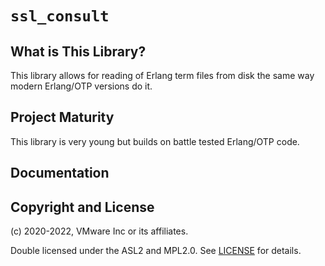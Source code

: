 # `ssl_consult`

## What is This Library?

This library allows for reading of Erlang term files from disk
the same way modern Erlang/OTP versions do it.

## Project Maturity

This library is very young but builds on battle tested Erlang/OTP code.


## Documentation

## Copyright and License

(c) 2020-2022, VMware Inc or its affiliates.

Double licensed under the ASL2 and MPL2.0.
See [LICENSE](./LICENSE) for details.
